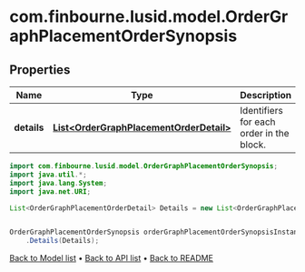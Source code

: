 # com.finbourne.lusid.model.OrderGraphPlacementOrderSynopsis

## Properties

Name | Type | Description | Notes
------------ | ------------- | ------------- | -------------
**details** | [**List&lt;OrderGraphPlacementOrderDetail&gt;**](OrderGraphPlacementOrderDetail.md) | Identifiers for each order in the block. | [default to List<OrderGraphPlacementOrderDetail>]

```java
import com.finbourne.lusid.model.OrderGraphPlacementOrderSynopsis;
import java.util.*;
import java.lang.System;
import java.net.URI;

List<OrderGraphPlacementOrderDetail> Details = new List<OrderGraphPlacementOrderDetail>();


OrderGraphPlacementOrderSynopsis orderGraphPlacementOrderSynopsisInstance = new OrderGraphPlacementOrderSynopsis()
    .Details(Details);
```


[Back to Model list](../README.md#documentation-for-models) &#8226; [Back to API list](../README.md#documentation-for-api-endpoints) &#8226; [Back to README](../README.md)
